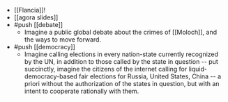 - [[Flancia]]!
- [[agora slides]]
- #push [[debate]]
  - Imagine a public global debate about the crimes of [[Moloch]], and the ways to move forward.
- #push [[democracy]]
  - Imagine calling elections in every nation-state currently recognized by the UN, in addition to those called by the state in question -- put succinctly, imagine the citizens of the internet calling for liquid-democracy-based fair elections for Russia, United States, China -- a priori without the authorization of the states in question, but with an intent to cooperate rationally with them.
